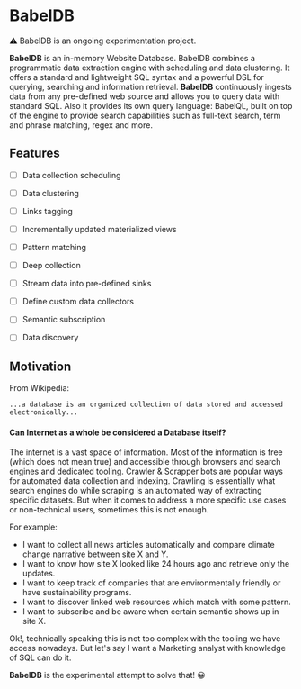 # BabelDB

⚠️ BabelDB is an ongoing experimentation project.

**BabelDB** is an in-memory Website Database. BabelDB combines a programmatic data extraction engine with scheduling and data clustering. It offers a standard and lightweight SQL syntax and a powerful DSL for querying, searching and information retrieval.
**BabelDB** continuously ingests data from any pre-defined web source and allows you to query data with standard SQL. Also it provides its own query language: BabelQL, built on top of the engine to provide search capabilities such as full-text search, term and phrase matching, regex and more.

## Features

- [ ] Data collection scheduling
- [ ] Data clustering
- [ ] Links tagging
- [ ] Incrementally updated materialized views
- [ ] Pattern matching
- [ ] Deep collection
- [ ] Stream data into pre-defined sinks
- [ ] Define custom data collectors
- [ ] Semantic subscription
- [ ] Data discovery


## Motivation

From Wikipedia: 
```
...a database is an organized collection of data stored and accessed electronically...
```

#### Can Internet as a whole be considered a Database itself?

The internet is a vast space of information. Most of the information is free (which does not mean true) and accessible through browsers and search engines and dedicated tooling. Crawler & Scrapper bots are popular ways for automated data collection and indexing. Crawling is essentially what search engines do while scraping is an automated way of extracting specific datasets.
But when it comes to address a more specific use cases or non-technical users, sometimes this is not enough. 

For example: 
- I want to collect all news articles automatically and compare climate change narrative between site X and Y.
- I want to know how site X looked like 24 hours ago and retrieve only the updates.
- I want to keep track of companies that are environmentally friendly or have sustainability programs.
- I want to discover linked web resources which match with some pattern.
- I want to subscribe and be aware when certain semantic shows up in site X.

Ok!, technically speaking this is not too complex with the tooling we have access nowadays. But let's say I want a Marketing analyst with knowledge of SQL can do it.  

**BabelDB** is the experimental attempt to solve that! 😀


